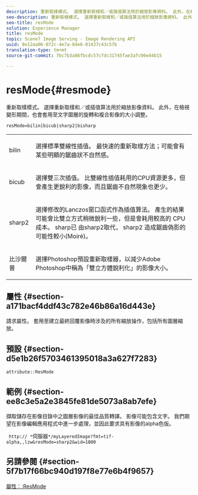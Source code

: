 ```yaml
---
description: 重新取樣模式。 選擇重新取樣和／或插值算法用於縮放影像資料。 此外，在檢視變形期間，也會套用至文字圖層的旋轉和複合影像的大小調整。
seo-description: 重新取樣模式。 選擇重新取樣和／或插值算法用於縮放影像資料。 此外，在檢視變形期間，也會套用至文字圖層的旋轉和複合影像的大小調整。
seo-title: resMode
solution: Experience Manager
title: resMode
topic: Scene7 Image Serving - Image Rendering API
uuid: 8e12aa06-072c-4e7a-84e6-01437c43c57b
translation-type: tm+mt
source-git-commit: 7bc7b3a86fbcdc57cfdc31745fae3afc06e44b15

---
```



# resMode{#resmode}

重新取樣模式。 選擇重新取樣和／或插值算法用於縮放影像資料。 此外，在檢視變形期間，也會套用至文字圖層的旋轉和複合影像的大小調整。

`resMode=bilin|bicub|sharp2|bisharp`

<table id="table_FD658AC521E24EB9ADBB87F98549BC3B"> 
 <tbody> 
  <tr> 
   <td colname="col1"> <p> <span class="codeph"> bilin </span> </p> </td> 
   <td colname="col2"> <p>選擇標準雙線性插值。 最快速的重新取樣方法；可能會有某些明顯的鋸齒狀不自然感。 </p> </td> 
  </tr> 
  <tr> 
   <td colname="col1"> <p> <span class="codeph"> bicub </span> </p> </td> 
   <td colname="col2"> <p>選擇雙三次插值。 比雙線性插值耗用的CPU資源更多，但會產生更銳利的影像，而且鋸齒不自然現象也更少。 </p> </td> 
  </tr> 
  <tr> 
   <td colname="col1"> <p> <span class="codeph"> sharp2 </span> </p> </td> 
   <td colname="col2"> <p>選擇修改的Lanczos窗口函式作為插值算法。 產生的結果可能會比雙立方式稍微銳利一些，但是會耗用較高的 CPU 成本。<span class="codeph"> sharp已 </span> 由sharp2取代， <span class="codeph"> sharp2 </span>造成鋸齒偽影的可能性較小(Moiré)。 </p> </td> 
  </tr> 
  <tr> 
   <td colname="col1"> <p> <span class="codeph"> 比沙爾普 </span> </p> </td> 
   <td colname="col2"> <p>選擇Photoshop預設重新取樣器，以減少Adobe Photoshop中稱為「雙立方體銳利化」的影像大小。 </p> </td> 
  </tr> 
 </tbody> 
</table>

## 屬性 {#section-a171bacf4ddf43c782e46b86a16d443e}

請求屬性。 套用至建立最終回覆影像時涉及的所有縮放操作，包括所有圖層縮放。

## 預設 {#section-d5e1b26f5703461395018a3a627f7283}

`attribute::ResMode`

## 範例 {#section-ee8c3e5a2e3845fe81de5073a8ab7efe}

擷取儲存在影像目錄中之圖層影像的最佳品質轉譯。 影像可能包含文字。 我們期望在影像編輯應用程式中進一步處理，並因此要求具有影像的alpha色版。

` http:// *`伺服器`*/myLayeredImage?fmt=tif-alpha,,lzw&resMode=sharp2&wid=1800`

## 另請參閱 {#section-5f7b17f66bc940d197f8e77e6b4f9657}

[屬性：:ResMode](../../../../../is-api/image-catalog/image-serving-api-ref/c-image-catalog-reference/c-attributes-reference/r-is-cat-resmode.md#reference-609095ef568743a086f28d87c54dafa2)
